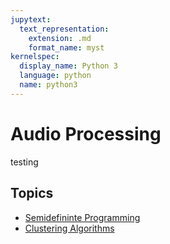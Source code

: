 ```yaml
---
jupytext:
  text_representation:
    extension: .md
    format_name: myst
kernelspec:
  display_name: Python 3
  language: python
  name: python3
---
```


# Audio Processing

testing

## Topics

-   [Semidefininte Programming](http://scikit-learn.org/stable/)
-   [Clustering Algorithms](http://www.astropy.org/)









